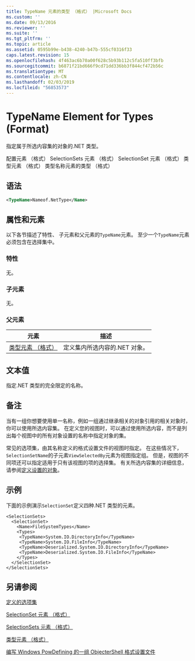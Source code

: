 ```yaml
---
title: TypeName 元素的类型 （格式） |Microsoft Docs
ms.custom: ''
ms.date: 09/13/2016
ms.reviewer: ''
ms.suite: ''
ms.tgt_pltfrm: ''
ms.topic: article
ms.assetid: 0595b99e-b438-4240-b47b-555cf0316f33
caps.latest.revision: 15
ms.openlocfilehash: 4f463ac6b70a00f628c5b93b112c5fa510ff3bfb
ms.sourcegitcommit: b6871f21bd666f9cd71dd336bb3f844cf472b56c
ms.translationtype: MT
ms.contentlocale: zh-CN
ms.lasthandoff: 02/03/2019
ms.locfileid: "56853573"
---
```

# <a name="typename-element-for-types-format"></a>TypeName Element for Types (Format)

指定属于所选内容集的对象的.NET 类型。

配置元素 （格式） SelectionSets 元素 （格式） SelectionSet 元素 （格式） 类型元素 （格式） 类型名称元素的类型 （格式）

## <a name="syntax"></a>语法

```xml
<TypeName>Nameof.NetType</Name>
```

## <a name="attributes-and-elements"></a>属性和元素

以下各节描述了特性、 子元素和父元素的`TypeName`元素。 至少一个`TypeName`元素必须包含在选择集中。

### <a name="attributes"></a>特性

无。

### <a name="child-elements"></a>子元素

无。

### <a name="parent-elements"></a>父元素

|元素|描述|
|-------------|-----------------|
|[类型元素 （格式）](./types-element-for-selectionset-format.md)|定义集内所选内容的.NET 对象。|

## <a name="text-value"></a>文本值

指定.NET 类型的完全限定的名称。

## <a name="remarks"></a>备注

当有一组你想要使用单一名称，例如一组通过继承相关的对象引用的相关对象时，你可以使用所选内容集。 在定义您的视图时，可以通过使用所选内容，而不是列出每个视图中的所有对象设置的名称中指定对象的集。

常见的选项集，由其名称定义的格式设置文件的视图时指定。 在这些情况下，`SelectionSetName`的子元素`ViewSelectedBy`元素为视图指定组。 但是，视图的不同项还可以指定适用于只有该视图的项的选择集。 有关所选内容集的详细信息，请参阅[定义设置的对象](./defining-selection-sets.md)。

## <a name="example"></a>示例

下面的示例演示`SelectionSet`定义四种.NET 类型的元素。

```
<SelectionSets>
  <SelectionSet>
    <Name>FileSystemTypes</Name>
    <Types>
     <TypeName>System.IO.DirectoryInfo</TypeName>
     <TypeName>System.IO.FileInfo</TypeName>
     <TypeName>Deserialized.System.IO.DirectoryInfo</TypeName>
     <TypeName>Deserialized.System.IO.FileInfo</TypeName>
    </Types>
  </SelectionSet>
</SelectionSets>
```

## <a name="see-also"></a>另请参阅

[定义的选项集](./defining-selection-sets.md)

[SelectionSet 元素 （格式）](./selectionset-element-format.md)

[SelectionSets 元素 （格式）](./selectionsets-element-format.md)

[类型元素 （格式）](./types-element-for-selectionset-format.md)

[编写 Windows PowDefining 的一组 ObjecterShell 格式设置文件](./writing-a-powershell-formatting-file.md)
